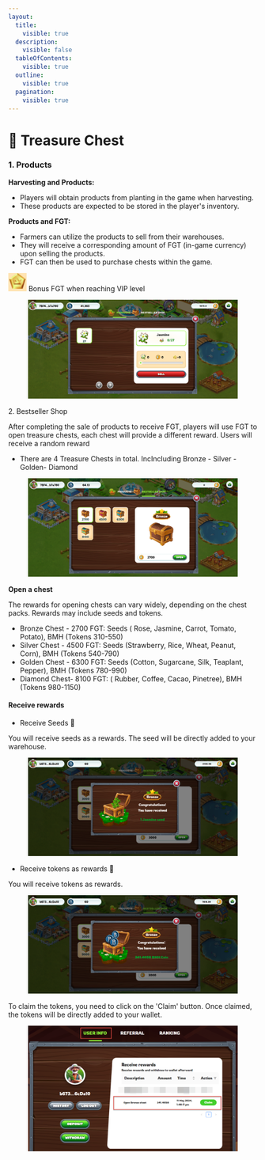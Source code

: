 ```yaml
---
layout:
  title:
    visible: true
  description:
    visible: false
  tableOfContents:
    visible: true
  outline:
    visible: true
  pagination:
    visible: true
---
```


# 🎁 Treasure Chest

### 1. Products <a href="#id-1.-products" id="id-1.-products"></a>

**Harvesting and Products:**

* Players will obtain products from planting in the game when harvesting.
* These products are expected to be stored in the player's inventory.

**Products and FGT:**

* Farmers can utilize the products to sell from their warehouses.
* They will receive a corresponding amount of FGT (in-game currency) upon selling the products.
* FGT can then be used to purchase chests within the game.

<img src="../../.gitbook/assets/image (1) (1).png" alt="" data-size="line"> Bonus FGT when reaching VIP level

<figure><img src="../../.gitbook/assets/products (1) (1).png" alt=""><figcaption></figcaption></figure>

2\. Bestseller Shop

After completing the sale of products to receive FGT, players will use FGT to open treasure chests, each chest will provide a different reward. Users will receive a random reward

* There are 4 Treasure Chests in total. IncIncluding Bronze - Silver - Golden- Diamond

<figure><img src="../../.gitbook/assets/products.png" alt=""><figcaption></figcaption></figure>

**Open a chest**

The rewards for opening chests can vary widely, depending on the chest packs. Rewards may include seeds and tokens.

* Bronze Chest - 2700 FGT: Seeds ( Rose, Jasmine, Carrot, Tomato, Potato), BMH (Tokens 310-550)
* Silver Chest - 4500 FGT: Seeds (Strawberry, Rice, Wheat, Peanut, Corn), BMH (Tokens 540-790)
* Golden Chest - 6300 FGT: Seeds (Cotton, Sugarcane, Silk, Teaplant, Pepper), BMH (Tokens 780-990)
* Diamond Chest- 8100 FGT: ( Rubber, Coffee, Cacao, Pinetree), BMH (Tokens 980-1150)

#### Receive rewards

* Receive Seeds 🌱

You will receive seeds as a rewards. The seed will be directly added to your warehouse.

<figure><img src="../../.gitbook/assets/brozen.png" alt=""><figcaption></figcaption></figure>

* Receive tokens as rewards 🌟

You will receive tokens as rewards.

<figure><img src="../../.gitbook/assets/tokens.png" alt=""><figcaption></figcaption></figure>

To claim the tokens, you need to click on the 'Claim' button. Once claimed, the tokens will be directly added to your wallet.

<figure><img src="../../.gitbook/assets/receive rewards.png" alt=""><figcaption></figcaption></figure>
